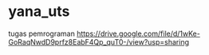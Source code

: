 # yana_uts
tugas pemrograman
https://drive.google.com/file/d/1wKe-GoRaqNwdD9prfz8EabF4Qp_quT0-/view?usp=sharing
